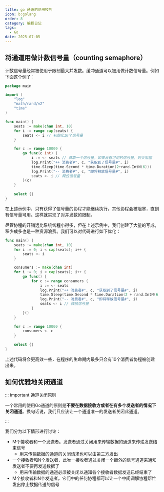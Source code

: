 ```yaml
---
title: go 通道的使用技巧
icon: b:golang
order: 8
category: 编程日记
tags: 
  - Go
date: 2025-07-05
---
```


## 将通道用做计数信号量（counting semaphore）

计数信号量经常被使用于限制最大并发数。缓冲通道可以被用做计数信号量。例如下面这个例子：

```go :no-collapsed-lines
package main

import (
    "log"
    "math/rand/v2"
    "time"
)

func main() {
    seats := make(chan int, 10)
    for i := range cap(seats) {
        seats <- i // 初始化10个信号量
    }

    for c := range 10000 {
        go func(c int) {
            i := <- seats // 获取一个信号量，如果没有可用的信号量，则会阻塞
            log.Print("++ 消费者#", c, "获取到了信号量#", i)
            time.Sleep(time.Second * time.Duration(2+rand.IntN(6)))
            log.Print("-- 消费者#", c, "即将释放信号量#", i)
            seats <- i // 释放信号量
        }(c)
    }
    
    select {}
}
```

在上述示例中，只有获得了信号量的协程才能继续执行，其他协程会被阻塞，直到有信号量可用。这样就实现了对并发数的限制。

尽管协程的开销远比系统线程小得多，但在上述示例中，我们创建了大量的写成，积少成多也是一种资源浪费。我们可以对代码进行如下优化：

```go :no-collapsed-lines {7,8,10,16,20-22}
func main() {
    seats := make(chan int, 10)
    for i := 0; i < cap(seats); i++ {
        seats <- i
    }

    consumers := make(chan int)
    for i := 0; i < cap(seats); i++ {
        go func() {
            for c := range consumers {
                i := <- seats
                log.Print("++ 消费者#", c, "获取到了信号量#", i)
                time.Sleep(time.Second * time.Duration(2 + rand.IntN(6)))
                log.Print("-- 消费者#", c, "即将释放信号量#", i)
                seats <- i // 释放信号量
            }
        }()
    }
    
    for c := range 10000 {
        consumers <- c
    }
    
    select {}
}
```

上述代码将会更高效一些，在程序的生命期内最多只会有10个消费者协程被创建出来。

## 如何优雅地关闭通道

::: important 通道关闭原则

一个常用的使用Go通道的原则是**不要在数据接收方或者在有多个发送者的情况下关闭通道**。换句话说，我们只应该让一个通道唯一的发送者关闭此通道。

:::

我们分为以下情形进行讨论：

- M个接收者和一个发送者。发送者通过关闭用来传输数据的通道来传递发送结束信号
  - 用来传输数据的通道的关闭请求也可以由第三方发出
- 一个接收者和N个发送者，此唯一接收者通过关闭一个额外的信号通道来通知发送者不要再发送数据了
  - 用来传输数据的通道必须被关闭以通知各个接收者数据发送已经结束了
- M个接收者和N个发送者。它们中的任何协程都可以让一个中间调解协程帮忙发出停止数据传送的信号